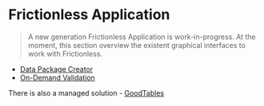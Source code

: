 # Frictionless Application

> A new generation Frictionless Application is work-in-progress. At the moment, this section overview the existent graphical interfaces to work with Frictionless.

- [Data Package Creator](https://create.frictionlessdata.io/)
- [On-Demand Validation](http://try.goodtables.io/)

There is also a managed solution - [GoodTables](../others/goodtables)
